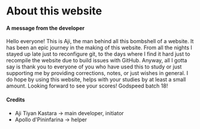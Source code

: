 <h1>About this website</h1>

#### A message from the developer
Hello everyone! This is Aji, the man behind all this bombshell of a website. It has been an epic journey in the making of this website. From all the nights I stayed up late just to reconfigure git, to the days where I find it hard just to recompile the website due to build issues with GitHub. Anyway, all I gotta say is thank you to everyone of you who have used this to study or just supporting me by providing corrections, notes, or just wishes in general. I do hope by using this website, helps with your studies by at least a small amount. Looking forward to see your scores! Godspeed batch 18!

#### Credits
- Aji Tiyan Kastara &rarr; main developer, initiator
- Apollo d'Pininfarina &rarr; helper
